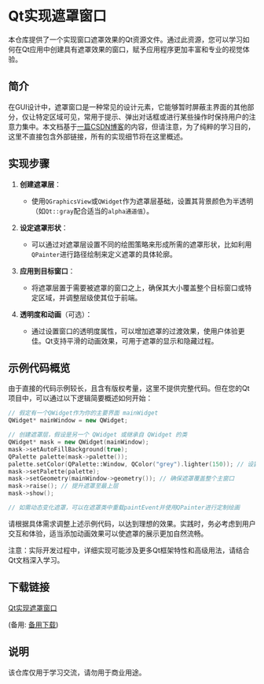 # Qt实现遮罩窗口

本仓库提供了一个实现窗口遮罩效果的Qt资源文件。通过此资源，您可以学习如何在Qt应用中创建具有遮罩效果的窗口，赋予应用程序更加丰富和专业的视觉体验。

## 简介

在GUI设计中，遮罩窗口是一种常见的设计元素，它能够暂时屏蔽主界面的其他部分，仅让特定区域可见，常用于提示、弹出对话框或进行某些操作时保持用户的注意力集中。本文档基于[一篇CSDN博客](https://blog.csdn.net/caoshangpa/article/details/53053409)的内容，但请注意，为了纯粹的学习目的，这里不直接包含外部链接，所有的实现细节将在这里概述。

## 实现步骤

1. **创建遮罩层**：
   - 使用`QGraphicsView`或`QWidget`作为遮罩层基础，设置其背景颜色为半透明（如`Qt::gray`配合适当的`alpha通道值`）。
   
2. **设定遮罩形状**：
   - 可以通过对遮罩层设置不同的绘图策略来形成所需的遮罩形状，比如利用`QPainter`进行路径绘制来定义遮罩的具体轮廓。
   
3. **应用到目标窗口**：
   - 将遮罩层置于需要被遮罩的窗口之上，确保其大小覆盖整个目标窗口或特定区域，并调整层级使其位于前端。
   
4. **透明度和动画**（可选）：
   - 通过设置窗口的透明度属性，可以增加遮罩的过渡效果，使用户体验更佳。Qt支持平滑的动画效果，可用于遮罩的显示和隐藏过程。

## 示例代码概览

由于直接的代码示例较长，且含有版权考量，这里不提供完整代码。但在您的Qt项目中，可以通过以下逻辑简要概述如何开始：

```cpp
// 假定有一个QWidget作为你的主要界面 mainWidget
QWidget* mainWindow = new QWidget;

// 创建遮罩层，假设是另一个 QWidget 或继承自 QWidget 的类
QWidget* mask = new QWidget(mainWindow);
mask->setAutoFillBackground(true);
QPalette palette(mask->palette());
palette.setColor(QPalette::Window, QColor("grey").lighter(150)); // 设置半透明灰色
mask->setPalette(palette);
mask->setGeometry(mainWindow->geometry()); // 确保遮罩覆盖整个主窗口
mask->raise(); // 提升遮罩至最上层
mask->show();

// 如需动态变化遮罩，可以在遮罩类中重载paintEvent并使用QPainter进行定制绘画
```

请根据具体需求调整上述示例代码，以达到理想的效果。实践时，务必考虑到用户交互和体验，适当添加动画效果可以使遮罩的展示更加自然流畅。

注意：实际开发过程中，详细实现可能涉及更多Qt框架特性和高级用法，请结合Qt文档深入学习。

## 下载链接
[Qt实现遮罩窗口](https://pan.quark.cn/s/f16ac7f4dff9) 

(备用: [备用下载](https://pan.baidu.com/s/13WWdRy6elZgNFApaanKFaA?pwd=9rr7))

## 说明

该仓库仅用于学习交流，请勿用于商业用途。
